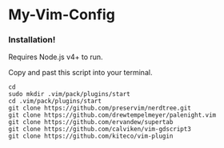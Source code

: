# My-Vim-Config

### Installation!
Requires Node.js v4+ to run.

Copy and past this script into your terminal.
```
cd
sudo mkdir .vim/pack/plugins/start
cd .vim/pack/plugins/start
git clone https://github.com/preservim/nerdtree.git
git clone https://github.com/drewtempelmeyer/palenight.vim
git clone https://github.com/ervandew/supertab
git clone https://github.com/calviken/vim-gdscript3
git clone https://github.com/kiteco/vim-plugin
```
